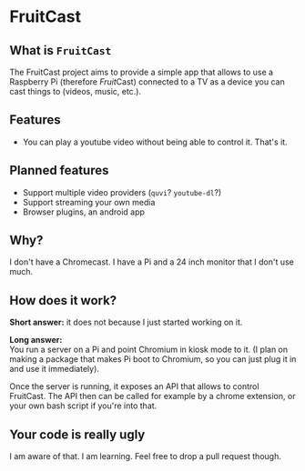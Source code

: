 # FruitCast

## What is `FruitCast`
The FruitCast project aims to provide a simple app that allows to use a Raspberry Pi (therefore *Fruit*Cast) connected to a TV as a device you can cast things to (videos, music, etc.).

## Features
* You can play a youtube video without being able to control it. That's it.

## Planned features
* Support multiple video providers (`quvi`? `youtube-dl`?)
* Support streaming your own media
* Browser plugins, an android app

## Why?
I don't have a Chromecast. I have a Pi and a 24 inch monitor that I don't use much.

## How does it work?
**Short answer:** it does not because I just started working on it.

**Long answer:**   
You run a server on a Pi and point Chromium in kiosk mode to it. (I plan on making a package that makes Pi boot to Chromium, so you can just plug it in and use it immediately).

Once the server is running, it exposes an API that allows to control FruitCast. The API then can be called for example by a chrome extension, or your own bash script if you're into that.

## Your code is really ugly
I am aware of that. I am learning. Feel free to drop a pull request though.